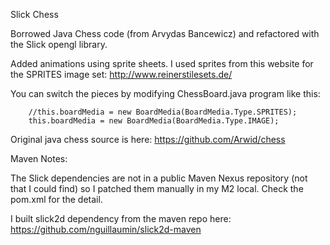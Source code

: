 Slick Chess

Borrowed Java Chess code (from Arvydas Bancewicz) and refactored with the Slick opengl library.

Added animations using sprite sheets.
I used sprites from this website for the SPRITES image set: http://www.reinerstilesets.de/

You can switch the pieces by modifying ChessBoard.java program like this:

		//this.boardMedia = new BoardMedia(BoardMedia.Type.SPRITES);
		this.boardMedia = new BoardMedia(BoardMedia.Type.IMAGE);
		
Original java chess source is here:
https://github.com/Arwid/chess

Maven Notes:

The Slick dependencies are not in a public Maven Nexus repository (not that I could find) so I patched them manually in my M2 local.
Check the pom.xml for the detail. 

I built slick2d dependency from the maven repo here:
https://github.com/nguillaumin/slick2d-maven








